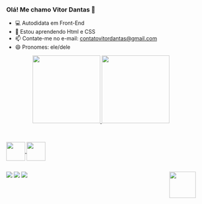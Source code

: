 ### Olá! Me chamo Vitor Dantas 👋

- 💻 Autodidata em Front-End
- 🌱 Estou aprendendo Html e CSS
- 📫 Contate-me no e-mail: contatovitordantas@gmail.com
- 😄 Pronomes: ele/dele

<div align="center">
  <a href="https://github.com/vitordantasj">
  <img height="180em" src="https://github-readme-stats.vercel.app/api?username=vitordantasj&show_icons=true&theme=merko&include_all_commits=true&count_private=true"/>
  <img height="180em" src="https://github-readme-stats.vercel.app/api/top-langs/?username=vitordantasj&layout=compact&langs_count=7&theme=merko"/>
</div></br>

  ##
  
<div>
  <img align="center" height="50em" src="https://cdn.jsdelivr.net/gh/devicons/devicon/icons/html5/html5-original.svg" />
  <img align="center" height="50em" src="https://cdn.jsdelivr.net/gh/devicons/devicon/icons/css3/css3-original.svg" />
</div>

##

<div>
  <a href="https://www.linkedin.com/in/vitor-dantas-9884241a1/" target="_blank"><img src="https://img.shields.io/badge/LinkedIn-0077B5?style=for-the-badge&logo=linkedin&logoColor=white"_blank"></a>
  <a href="https://www.instagram.com/vitordantasj/" target="_blank"><img src="https://img.shields.io/badge/-Instagram-%23E4405F?style=for-the-badge&logo=instagram&logoColor=white" target="_blank"></a>
  <a href="https://t.me/vitordantasj" target="_blank"><img src="https://img.shields.io/badge/Telegram-2CA5E0?style=for-the-badge&logo=telegram&logoColor=white"_blank"></a>
  <img align="right" height="70em" src="https://media2.giphy.com/media/VTtANKl0beDFQRLDTh/giphy.gif?cid=ecf05e47mq74pd4esqwjnig2wqzhr2ghgudegsmenvb2d6qs&rid=giphy.gif&ct=g"/>
</div>  
